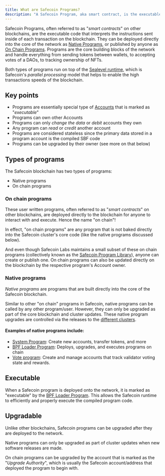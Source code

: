 ```yaml
---
title: What are Safecoin Programs?
description: "A Safecoin Program, aka smart contract, is the executable code that interprets the instructions on the blockchain. There are two types: Native and on chain."
---
```


Safecoin Programs, often referred to as "_smart contracts_" on other blockchains, are the executable code that interprets the instructions sent inside of each transaction on the blockchain. They can be deployed directly into the core of the network as [Native Programs](#native-programs), or published by anyone as [On Chain Programs](#on-chain-programs). Programs are the core building blocks of the network and handle everything from sending tokens between wallets, to accepting votes of a DAOs, to tracking ownership of NFTs.

Both types of programs run on top of the [Sealevel runtime](https://medium.com/solana-labs/sealevel-parallel-processing-thousands-of-smart-contracts-d814b378192), which is Safecoin's _parallel processing_ model that helps to enable the high transactions speeds of the blockchain.

## Key points

- Programs are essentially special type of [Accounts](../programming-model/accounts.md) that is marked as "_executable_"
- Programs can own other Accounts
- Programs can only _change the data_ or _debit_ accounts they own
- Any program can _read_ or _credit_ another account
- Programs are considered stateless since the primary data stored in a program account is the compiled SBF code
- Programs can be upgraded by their owner (see more on that below)

## Types of programs

The Safecoin blockchain has two types of programs:

- Native programs
- On chain programs

### On chain programs

These user written programs, often referred to as "_smart contracts_" on other blockchains, are deployed directly to the blockchain for anyone to interact with and execute. Hence the name "on chain"!

In effect, "on chain programs" are any program that is not baked directly into the Safecoin cluster's core code (like the native programs discussed below).

And even though Safecoin Labs maintains a small subset of these on chain programs (collectively known as the [Safecoin Program Library](https://spl.solana.com/)), anyone can create or publish one. On chain programs can also be updated directly on the blockchain by the respective program's Account owner.

### Native programs

_Native programs_ are programs that are built directly into the core of the Safecoin blockchain.

Similar to other "on chain" programs in Safecoin, native programs can be called by any other program/user. However, they can only be upgraded as part of the core blockchain and cluster updates. These native program upgrades are controlled via the releases to the [different clusters](../../cluster/overview.md).

#### Examples of native programs include:

- [System Program](../runtime-facilities/programs.md#system-program): Create new accounts, transfer tokens, and more
- [BPF Loader Program](../runtime-facilities/programs.md#bpf-loader): Deploys, upgrades, and executes programs on chain
- [Vote program](../runtime-facilities/programs.md#vote-program): Create and manage accounts that track validator voting state and rewards.

## Executable

When a Safecoin program is deployed onto the network, it is marked as "executable" by the [BPF Loader Program](../runtime-facilities/programs.md#bpf-loader). This allows the Safecoin runtime to efficiently and properly execute the compiled program code.

## Upgradable

Unlike other blockchains, Safecoin programs can be upgraded after they are deployed to the network.

Native programs can only be upgraded as part of cluster updates when new software releases are made.

On chain programs can be upgraded by the account that is marked as the "_Upgrade Authority_", which is usually the Safecoin account/address that deployed the program to begin with.
